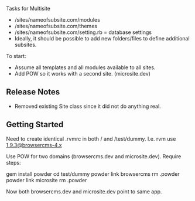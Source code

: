 Tasks for Multisite

* /sites/nameofsubsite.com/modules
* /sites/nameofsubsite.com/themes
* /sites/nameofsubsite.com/setting.rb = database settings
* Ideally, it should be possible to add new folders/files to define additional subsites.


To start:

* Assume all templates and all modules available to all sites.
* Add POW so it works with a second site. (microsite.dev)


## Release Notes

* Removed existing Site class since it did not do anything real.

## Getting Started

Need to create identical .rvmrc in both / and /test/dummy. I.e.
    rvm use 1.9.3@browsercms-4.x

Use POW for two domains (browsercms.dev and microsite.dev). Require steps:

gem install powder
cd test/dummy
powder link browsercms
rm .powder
powder link microsite
rm .powder

Now both browsercms.dev and microsite.dev point to same app.


